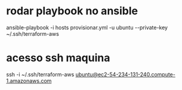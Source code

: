 # rodar playbook no ansible
ansible-playbook -i hosts provisionar.yml -u ubuntu --private-key ~/.ssh/terraform-aws

# acesso ssh maquina
ssh -i ~/.ssh/terraform-aws ubuntu@ec2-54-234-131-240.compute-1.amazonaws.com 